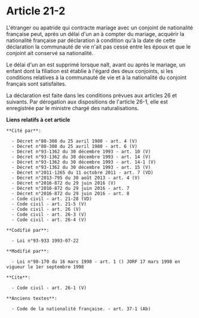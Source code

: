 # Article 21-2

L'étranger ou apatride qui contracte mariage avec un conjoint de nationalité française peut, après un délai d'un an à compter
du mariage, acquérir la nationalité française par déclaration à condition qu'à la date de cette déclaration la communauté de
vie n'ait pas cessé entre les époux et que le conjoint ait conservé sa nationalité.

Le délai d'un an est supprimé lorsque naît, avant ou après le mariage, un enfant dont la filiation est établie à l'égard des
deux conjoints, si les conditions relatives à la communauté de vie et à la nationalité du conjoint français sont satisfaites.

La déclaration est faite dans les conditions prévues aux articles 26 et suivants. Par dérogation aux dispositions de
l'article 26-1, elle est enregistrée par le ministre chargé des naturalisations.

**Liens relatifs à cet article**

	**Cité par**:

	  - Décret n°80-308 du 25 avril 1980 - art. 4 (V)
	  - Décret n°80-308 du 25 avril 1980 - art. 6 (V)
	  - Décret n°93-1362 du 30 décembre 1993 - art. 10 (V)
	  - Décret n°93-1362 du 30 décembre 1993 - art. 14 (V)
	  - Décret n°93-1362 du 30 décembre 1993 - art. 14-1 (V)
	  - Décret n°93-1362 du 30 décembre 1993 - art. 15 (V)
	  - Décret n°2011-1265 du 11 octobre 2011 - art. 7 (VD)
	  - Décret n°2013-795 du 30 août 2013 - art. 4 (V)
	  - Décret n°2016-872 du 29 juin 2016 (V)
	  - Décret n°2016-872 du 29 juin 2016 - art. 7
	  - Décret n°2016-872 du 29 juin 2016 - art. 8
	  - Code civil - art. 21-28 (VD)
	  - Code civil - art. 21-5 (V)
	  - Code civil - art. 26 (V)
	  - Code civil - art. 26-3 (V)
	  - Code civil - art. 26-4 (V)

	**Codifié par**:

	  - Loi n°93-933 1993-07-22

	**Modifié par**:

	  - Loi n°98-170 du 16 mars 1998 - art. 1 () JORF 17 mars 1998 en vigueur le 1er septembre 1998

	**Cite**:

	  - Code civil - art. 26-1 (V)

	**Anciens textes**:

	  - Code de la nationalité française. - art. 37-1 (Ab)

